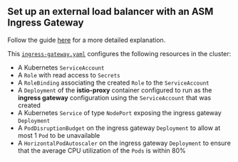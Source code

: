 ## Set up an external load balancer with an ASM Ingress Gateway 

Follow the guide [here](https://cloud.google.com/service-mesh/docs/external-lb-gateway) for a more detailed explanation.

 This [`ingress-gateway.yaml`](./ingress-gateway.yaml) configures the following resources in the cluster:

- A Kubernetes `ServiceAccount`
- A `Role` with read access to `Secrets`
- A `RoleBinding` associating the created `Role` to the `ServiceAccount`
- A `Deployment` of the **istio-proxy** container configured to run as the **ingress gateway** configuration using the `ServiceAccount` that was created
- A Kubernetes `Service` of type `NodePort` exposing the ingress gateway `Deployment`
- A `PodDisruptionBudget` on the ingress gateway `Deployment` to allow at most 1 `Pod` to be unavailable
- A `HorizontalPodAutoscaler` on the ingress gateway `Deployment` to ensure that the average CPU utilization of the `Pods` is within 80%

